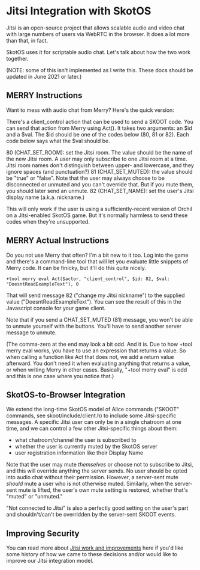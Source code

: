 # Jitsi Integration with SkotOS

Jitsi is an open-source project that allows scalable audio and video chat with large numbers of users via WebRTC in the browser. It does a lot more than that, in fact.

SkotOS uses it for scriptable audio chat. Let's talk about how the two work together.

(NOTE: some of this isn't implemented as I write this. These docs should be updated in June 2021 or later.)

## MERRY Instructions

Want to mess with audio chat from Merry? Here's the quick version:

There's a client_control action that can be used to send a SKOOT code. You can send that action from Merry using Act(). It takes two arguments: an $id and a $val. The $id should be one of the codes below (80, 81 or 82). Each code below says what the $val should be.

80 (CHAT_SET_ROOM): set the Jitsi room. The value should be the name of the new Jitsi room. A user may only subscribe to one Jitsi room at a time. Jitsi room names don't distinguish between upper- and lowercase, and they ignore spaces (and punctuation?)
81 (CHAT_SET_MUTED): the value should be "true" or "false". Note that the user may always choose to be disconnected or unmuted and you can't override that. But if you mute them, you should later send an unmute.
82 (CHAT_SET_NAME): set the user's Jitsi display name (a.k.a. nickname.)

This will only work if the user is using a sufficiently-recent version of Orchil on a Jitsi-enabled SkotOS game. But it's normally harmless to send these codes when they're unsupported.

## MERRY Actual Instructions

Do you not use Merry that often? I'm a bit new to it too. Log into the game and there's a command-line tool that will let you evaluate little snippets of Merry code. It can be finicky, but it'll do this quite nicely.

~~~
+tool merry eval Act($actor, "client_control", $id: 82, $val: "DoesntReadExampleText"), 0
~~~

That will send message 82 ("change my Jitsi nickname") to the supplied value ("DoesntReadExampleText"). You can see the result of this in the Javascript console for your game client.

Note that if you send a CHAT_SET_MUTED (81) message, you won't be able to unmute yourself with the buttons. You'll have to send another server message to unmute.

(The comma-zero at the end may look a bit odd. And it is. Due to how +tool merry eval works, you have to use an expression that returns a value. So when calling a function like Act that does not, we add a return value afterward. You don't need it when evaluating anything that returns a value, or when writing Merry in other cases. Basically, "+tool merry eval" is odd and this is one case where you notice that.)

## SkotOS-to-Browser Integration

We extend the long-time SkotOS model of Alice commands ("SKOOT" commands, see skoot/include/client.h) to include some Jitsi-specific messages. A specific Jitsi user can only be in a single chatroom at one time, and we can control a few other Jitsi-specific things about them:

* what chatroom/channel the user is subscribed to
* whether the user is currently muted by the SkotOS server
* user registration information like their Display Name

Note that the user may mute *themselves* or choose not to subscribe to Jitsi, and this will override anything the server sends. No user should be opted into audio chat without their permission. However, a server-sent mute *should* mute a user who is not otherwise muted. Similarly, when the server-sent mute is lifted, the user's own mute setting is restored, whether that's "muted" or "unmuted."

"Not connected to Jitsi" is also a perfectly good setting on the user's part and shouldn't/can't be overridden by the server-sent SKOOT events.

## Improving Security

You can read more about [Jitsi work and improvements](./JitsiWork.md) here if you'd like some history of how we came to these decisions and/or would like to improve our Jitsi integration model.

